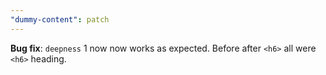 ```yaml
---
"dummy-content": patch
---
```


**Bug fix**: `deepness` 1 now now works as expected. Before after `<h6>` all were `<h6>` heading.

